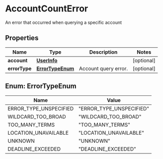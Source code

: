 

# AccountCountError

An error that occurred when querying a specific account

## Properties

| Name | Type | Description | Notes |
|------------ | ------------- | ------------- | -------------|
|**account** | [**UserInfo**](UserInfo.md) |  |  [optional] |
|**errorType** | [**ErrorTypeEnum**](#ErrorTypeEnum) | Account query error. |  [optional] |



## Enum: ErrorTypeEnum

| Name | Value |
|---- | -----|
| ERROR_TYPE_UNSPECIFIED | &quot;ERROR_TYPE_UNSPECIFIED&quot; |
| WILDCARD_TOO_BROAD | &quot;WILDCARD_TOO_BROAD&quot; |
| TOO_MANY_TERMS | &quot;TOO_MANY_TERMS&quot; |
| LOCATION_UNAVAILABLE | &quot;LOCATION_UNAVAILABLE&quot; |
| UNKNOWN | &quot;UNKNOWN&quot; |
| DEADLINE_EXCEEDED | &quot;DEADLINE_EXCEEDED&quot; |



